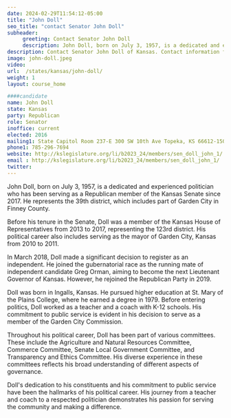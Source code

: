 ```yaml
---
date: 2024-02-29T11:54:12-05:00
title: "John Doll"
seo_title: "contact Senator John Doll"
subheader:
     greeting: Contact Senator John Doll
     description: John Doll, born on July 3, 1957, is a dedicated and experienced politician who has been serving as a Republican member of the Kansas Senate since 2017. He represents the 39th district, which includes part of Garden City in Finney County.
description: Contact Senator John Doll of Kansas. Contact information for John Doll includes email address, phone number, and mailing address.
image: john-doll.jpeg
video:
url:  /states/kansas/john-doll/
weight: 1
layout: course_home

####candidate
name: John Doll
state: Kansas
party: Republican
role: Senator
inoffice: current
elected: 2016
mailing1: State Capitol Room 237-E 300 SW 10th Ave Topeka, KS 66612-1504
phone1: 785-296-7694
website: http://kslegislature.org/li/b2023_24/members/sen_doll_john_1/
email : http://kslegislature.org/li/b2023_24/members/sen_doll_john_1/
twitter:
---
```


John Doll, born on July 3, 1957, is a dedicated and experienced politician who has been serving as a Republican member of the Kansas Senate since 2017. He represents the 39th district, which includes part of Garden City in Finney County.

Before his tenure in the Senate, Doll was a member of the Kansas House of Representatives from 2013 to 2017, representing the 123rd district. His political career also includes serving as the mayor of Garden City, Kansas from 2010 to 2011.

In March 2018, Doll made a significant decision to register as an independent. He joined the gubernatorial race as the running mate of independent candidate Greg Orman, aiming to become the next Lieutenant Governor of Kansas. However, he rejoined the Republican Party in 2019.

Doll was born in Ingalls, Kansas. He pursued higher education at St. Mary of the Plains College, where he earned a degree in 1979. Before entering politics, Doll worked as a teacher and a coach with K-12 schools. His commitment to public service is evident in his decision to serve as a member of the Garden City Commission.

Throughout his political career, Doll has been part of various committees. These include the Agriculture and Natural Resources Committee, Commerce Committee, Senate Local Government Committee, and Transparency and Ethics Committee. His diverse experience in these committees reflects his broad understanding of different aspects of governance.

Doll's dedication to his constituents and his commitment to public service have been the hallmarks of his political career. His journey from a teacher and coach to a respected politician demonstrates his passion for serving the community and making a difference.
